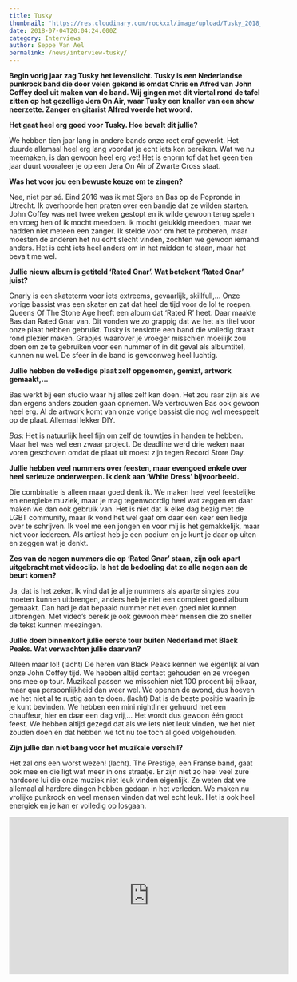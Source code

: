 ```yaml
---
title: Tusky
thumbnail: 'https://res.cloudinary.com/rockxxl/image/upload/Tusky_2018_1.jpeg'
date: 2018-07-04T20:04:24.000Z
category: Interviews
author: Seppe Van Ael
permalink: /news/interview-tusky/
---
```

**Begin vorig jaar zag Tusky het levenslicht. Tusky is een Nederlandse punkrock band die door velen gekend is omdat Chris en Afred van John Coffey deel uit maken van de band. Wij gingen met dit viertal rond de tafel zitten op het gezellige Jera On Air, waar Tusky een knaller van een show neerzette. Zanger en gitarist Alfred voerde het woord.** 

**Het gaat heel erg goed voor Tusky. Hoe bevalt dit jullie?**

We hebben tien jaar lang in andere bands onze reet eraf gewerkt. Het duurde allemaal heel erg lang voordat je echt iets kon bereiken. Wat we nu meemaken, is dan gewoon heel erg vet! Het is enorm tof dat het geen tien jaar duurt vooraleer je op een Jera On Air of Zwarte Cross staat.

**Was het voor jou een bewuste keuze om te zingen?** 

Nee, niet per sé. Eind 2016 was ik met Sjors en Bas op de Popronde in Utrecht. Ik overhoorde hen praten over een bandje dat ze wilden starten. John Coffey was net twee weken gestopt en ik wilde gewoon terug spelen en vroeg hen of ik mocht meedoen. ik mocht gelukkig meedoen, maar we hadden niet meteen een zanger. Ik stelde voor om het te proberen, maar moesten de anderen het nu echt slecht vinden, zochten we gewoon iemand anders. Het is echt iets heel anders om in het midden te staan, maar het bevalt me wel.

**Jullie nieuw album is getiteld ‘Rated Gnar’. Wat betekent ‘Rated Gnar’ juist?**

Gnarly is een skateterm voor iets extreems, gevaarlijk, skillfull,… Onze vorige bassist was een skater en zat dat heel de tijd voor de lol te roepen. Queens Of The Stone Age heeft een album dat ‘Rated R’ heet. Daar maakte Bas dan Rated Gnar van. Dit vonden we zo grappig dat we het als titel voor onze plaat hebben gebruikt. Tusky is tenslotte een band die volledig draait rond plezier maken. Grapjes waarover je vroeger misschien moeilijk zou doen om ze te gebruiken voor een nummer of in dit geval als albumtitel, kunnen nu wel. De sfeer in de band is gewoonweg heel luchtig.

**Jullie hebben de volledige plaat zelf opgenomen, gemixt, artwork gemaakt,…**

Bas werkt bij een studio waar hij alles zelf kan doen. Het zou raar zijn als we dan ergens anders zouden gaan opnemen. We vertrouwen Bas ook gewoon heel erg. Al de artwork komt van onze vorige bassist die nog wel meespeelt op de plaat. Allemaal lekker DIY.

_Bas:_ Het is natuurlijk heel fijn om zelf de touwtjes in handen te hebben. Maar het was wel een zwaar project. De deadline werd drie weken naar voren geschoven omdat de plaat uit moest zijn tegen Record Store Day.

**Jullie hebben veel nummers over feesten, maar evengoed enkele over heel serieuze onderwerpen. Ik denk aan ‘White Dress’ bijvoorbeeld.** 

Die combinatie is alleen maar goed denk ik. We maken heel veel feestelijke en energieke muziek, maar je mag tegenwoordig heel wat zeggen en daar maken we dan ook gebruik van. Het is niet dat ik elke dag bezig met de LGBT community, maar ik vond het wel gaaf om daar een keer een liedje over te schrijven. Ik voel me een jongen en voor mij is het gemakkelijk, maar niet voor iedereen. Als artiest heb je een podium en je kunt je daar op uiten en zeggen wat je denkt.

**Zes van de negen nummers die op ‘Rated Gnar’ staan, zijn ook apart uitgebracht met videoclip. Is het de bedoeling dat ze alle negen aan de beurt komen?**

Ja, dat is het zeker. Ik vind dat je al je nummers als aparte singles zou moeten kunnen uitbrengen, anders heb je niet een compleet goed album gemaakt. Dan had je dat bepaald nummer net even goed niet kunnen uitbrengen. Met video’s bereik je ook gewoon meer mensen die zo sneller de tekst kunnen meezingen.

**Jullie doen binnenkort jullie eerste tour buiten Nederland met Black Peaks. Wat verwachten jullie daarvan?**

Alleen maar lol! (lacht) De heren van Black Peaks kennen we eigenlijk al van onze John Coffey tijd. We hebben altijd contact gehouden en ze vroegen ons mee op tour. Muzikaal passen we misschien niet 100 procent bij elkaar, maar qua persoonlijkheid dan weer wel. We openen de avond, dus hoeven we het niet al te rustig aan te doen. (lacht) Dat is de beste positie waarin je je kunt bevinden. We hebben een mini nightliner gehuurd met een chauffeur, hier en daar een dag vrij,… Het wordt dus gewoon één groot feest. We hebben altijd gezegd dat als we iets niet leuk vinden, we het niet zouden doen en dat hebben we tot nu toe toch al goed volgehouden.

**Zijn jullie dan niet bang voor het muzikale verschil?**

Het zal ons een worst wezen! (lacht). The Prestige, een Franse band, gaat ook mee en die ligt wat meer in ons straatje. Er zijn niet zo heel veel zure hardcore lui die onze muziek niet leuk vinden eigenlijk. Ze weten dat we allemaal al hardere dingen hebben gedaan in het verleden. We maken nu vrolijke punkrock en veel mensen vinden dat wel echt leuk. Het is ook heel energiek en je kan er volledig op losgaan.

<iframe width="560" height="315" src="https://www.youtube.com/embed/XBu_CcknmPw" frameborder="0" allow="accelerometer; autoplay; encrypted-media; gyroscope; picture-in-picture" allowfullscreen></iframe>
